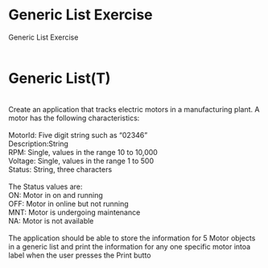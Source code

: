 # Generic List Exercise
Generic List Exercise<br /><br />

# Generic List(T)
<br />
Create an application that tracks electric motors in a manufacturing plant.  A motor has the following characteristics:
<br /><br />
MotorId: Five digit string such as “02346”<br />
Description:String<br />
RPM: Single, values in the range 10 to 10,000<br />
Voltage: Single, values in the range 1 to 500<br />
Status: String, three characters
<br /><br />
The Status values are: <br />
ON: Motor in on and running<br />
OFF: Motor in online but not running<br />
MNT: Motor is undergoing maintenance<br />
NA: Motor is not available
<br /><br />
The application should be able to store the information for 5 Motor objects in a generic list and print the information for any one specific motor intoa label when the user presses the Print butto
